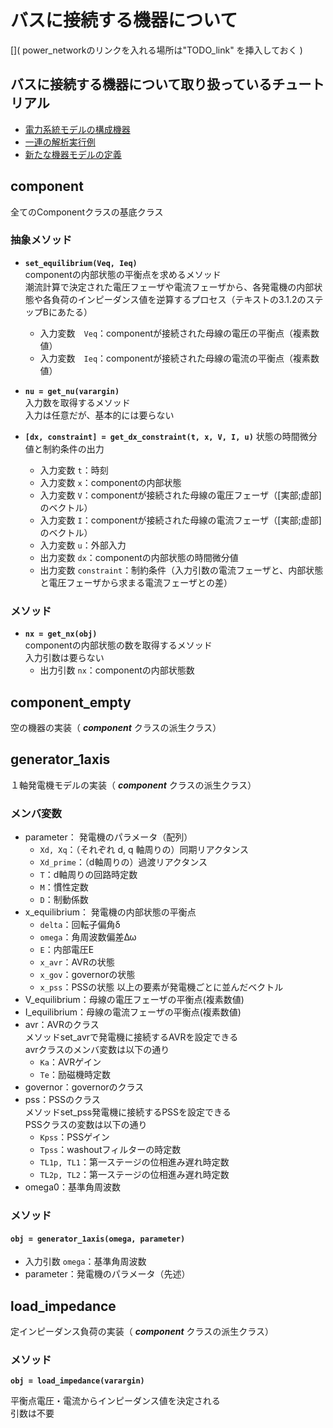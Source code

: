 # バスに接続する機器について

[]( power_networkのリンクを入れる場所は"TODO_link" を挿入しておく )

## バスに接続する機器について取り扱っているチュートリアル

- [電力系統モデルの構成機器](../aboutPowerSystem/0TopPage.md)
- [一連の解析実行例](../SeriesAnalysis/0TopPage.md)
- [新たな機器モデルの定義](../Reference/defineNet/NewComponent.md)

## component

全てのComponentクラスの基底クラス

### 抽象メソッド
- **`set_equilibrium(Veq, Ieq)`**<br>
    componentの内部状態の平衡点を求めるメソッド<br>
    潮流計算で決定された電圧フェーザや電流フェーザから、各発電機の内部状態や各負荷のインピーダンス値を逆算するプロセス（テキストの3.1.2のステップBにあたる）
    - 入力変数　`Veq`：componentが接続された母線の電圧の平衡点（複素数値）
    - 入力変数　`Ieq`：componentが接続された母線の電流の平衡点（複素数値）

- **`nu = get_nu(varargin)`**<br>
    入力数を取得するメソッド  
    入力は任意だが、基本的には要らない

- **`[dx, constraint] = get_dx_constraint(t, x, V, I, u)`**
    状態の時間微分値と制約条件の出力
    - 入力変数 `t`：時刻
    - 入力変数 `x`：componentの内部状態
    - 入力変数 `V`：componentが接続された母線の電圧フェーザ（[実部;虚部]のベクトル）
    - 入力変数 `I`：componentが接続された母線の電流フェーザ（[実部;虚部]のベクトル）
    - 入力変数 `u`：外部入力
    - 出力変数 `dx`：componentの内部状態の時間微分値
    - 出力変数 `constraint`：制約条件（入力引数の電流フェーザと、内部状態と電圧フェーザから求まる電流フェーザとの差）

### メソッド
- **`nx = get_nx(obj)`**  
    componentの内部状態の数を取得するメソッド  
    入力引数は要らない
    - 出力引数 `nx`：componentの内部状態数
  

## component_empty

空の機器の実装（ ***component*** クラスの派生クラス）


## generator_1axis

１軸発電機モデルの実装（ ***component*** クラスの派生クラス）
### メンバ変数
- parameter：
    発電機のパラメータ（配列）  
    - `Xd, Xq`：（それぞれ d, q 軸周りの）同期リアクタンス
    - `Xd_prime`：（d軸周りの）過渡リアクタンス
    - `T`：d軸周りの回路時定数
    - `M`：慣性定数
    - `D`：制動係数
- x_equilibrium：
    発電機の内部状態の平衡点
    - `delta`：回転子偏角δ
    - `omega`：角周波数偏差Δω
    - `E`：内部電圧E
    - `x_avr`：AVRの状態
    - `x_gov`：governorの状態
    - `x_pss`：PSSの状態
    以上の要素が発電機ごとに並んだベクトル
- V_equilibrium：母線の電圧フェーザの平衡点(複素数値)
- I_equilibrium：母線の電流フェーザの平衡点(複素数値)
- avr：AVRのクラス  
メソッドset_avrで発電機に接続するAVRを設定できる<br>
avrクラスのメンバ変数は以下の通り
    - `Ka`：AVRゲイン
    - `Te`：励磁機時定数
- governor：governorのクラス
- pss：PSSのクラス  
メソッドset_pss発電機に接続するPSSを設定できる<br>
PSSクラスの変数は以下の通り
    - `Kpss`：PSSゲイン
    - `Tpss`：washoutフィルターの時定数
    - `TL1p, TL1`：第一ステージの位相進み遅れ時定数
    - `TL2p, TL2`：第一ステージの位相進み遅れ時定数
- omega0：基準角周波数

### メソッド
#### **`obj = generator_1axis(omega, parameter)`**
- 入力引数 `omega`：基準角周波数
- parameter：発電機のパラメータ（先述） 

## load_impedance

定インピーダンス負荷の実装（ ***component*** クラスの派生クラス）

### メソッド
**`obj = load_impedance(varargin)`**

平衡点電圧・電流からインピーダンス値を決定される<br>
引数は不要